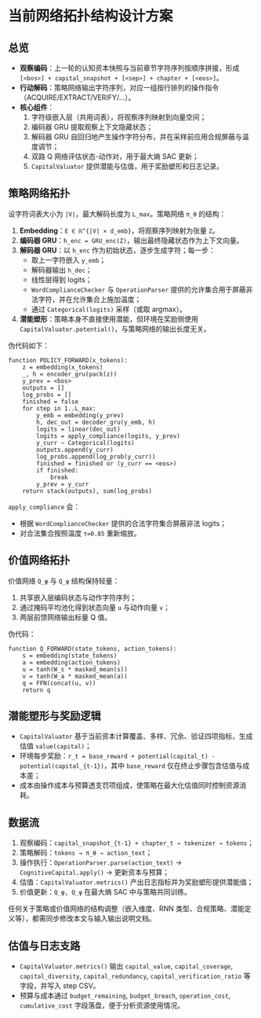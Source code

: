 # 当前网络拓扑结构设计方案

## 总览
- **观察编码**：上一轮的认知资本快照与当前章节字符序列按顺序拼接，形成 `[<bos>] + capital_snapshot + [<sep>] + chapter + [<eos>]`。
- **行动解码**：策略网络输出字符序列，对应一组按行排列的操作指令（ACQUIRE/EXTRACT/VERIFY/…）。
- **核心组件**：
  1. 字符级嵌入层（共用词表），将观察序列映射到向量空间；
  2. 编码器 GRU 提取观察上下文隐藏状态；
  3. 解码器 GRU 自回归地产生操作字符分布，并在采样前应用合规屏蔽与温度调节；
  4. 双路 Q 网络评估状态-动作对，用于最大熵 SAC 更新；
  5. `CapitalValuator` 提供潜能与估值，用于奖励塑形和日志记录。

## 策略网络拓扑
设字符词表大小为 `|V|`，最大解码长度为 `L_max`。策略网络 `π_θ` 的结构：
1. **Embedding**：`E ∈ ℝ^{|V| × d_emb}`，将观察序列映射为张量 `Z`。
2. **编码器 GRU**：`h_enc = GRU_enc(Z)`，输出最终隐藏状态作为上下文向量。
3. **解码器 GRU**：以 `h_enc` 作为初始状态，逐步生成字符；每一步：
   - 取上一字符嵌入 `y_emb`；
   - 解码器输出 `h_dec`；
   - 线性层得到 logits；
   - `WordComplianceChecker` 与 `OperationParser` 提供的允许集合用于屏蔽非法字符，并在允许集合上施加温度；
   - 通过 `Categorical(logits)` 采样（或取 argmax）。
4. **潜能塑形**：策略本身不直接使用潜能，但环境在奖励侧使用 `CapitalValuator.potential()`，与策略网络的输出长度无关。

伪代码如下：
```pseudo
function POLICY_FORWARD(x_tokens):
    z = embedding(x_tokens)
    _, h = encoder_gru(pack(z))
    y_prev = <bos>
    outputs = []
    log_probs = []
    finished = false
    for step in 1..L_max:
        y_emb = embedding(y_prev)
        h, dec_out = decoder_gru(y_emb, h)
        logits = linear(dec_out)
        logits = apply_compliance(logits, y_prev)
        y_curr ~ Categorical(logits)
        outputs.append(y_curr)
        log_probs.append(log_prob(y_curr))
        finished = finished or (y_curr == <eos>)
        if finished:
            break
        y_prev = y_curr
    return stack(outputs), sum(log_probs)
```

`apply_compliance` 会：
- 根据 `WordComplianceChecker` 提供的合法字符集合屏蔽非法 logits；
- 对合法集合按照温度 `τ=0.85` 重新缩放。

## 价值网络拓扑
价值网络 `Q_φ` 与 `Q_ψ` 结构保持轻量：
1. 共享嵌入层编码状态与动作字符序列；
2. 通过掩码平均池化得到状态向量 `u` 与动作向量 `v`；
3. 两层前馈网络输出标量 Q 值。

伪代码：
```pseudo
function Q_FORWARD(state_tokens, action_tokens):
    s = embedding(state_tokens)
    a = embedding(action_tokens)
    u = tanh(W_s * masked_mean(s))
    v = tanh(W_a * masked_mean(a))
    q = FFN(concat(u, v))
    return q
```

## 潜能塑形与奖励逻辑
- `CapitalValuator` 基于当前资本计算覆盖、多样、冗余、验证四项指标，生成估值 `value(capital)`；
- 环境每步奖励：`r_t = base_reward + potential(capital_t) - potential(capital_{t-1})`，其中 `base_reward` 仅在终止步骤包含估值与成本差；
- 成本由操作成本与预算透支罚项组成，使策略在最大化估值同时控制资源消耗。

## 数据流
1. 观察编码：`capital_snapshot_{t-1} + chapter_t → tokenizer → tokens`；
2. 策略解码：`tokens → π_θ → action_text`；
3. 操作执行：`OperationParser.parse(action_text)` → `CognitiveCapital.apply()` → 更新资本与预算；
4. 估值：`CapitalValuator.metrics()` 产出日志指标并为奖励塑形提供潜能值；
5. 价值更新：`Q_φ, Q_ψ` 在最大熵 SAC 中与策略共同训练。

任何关于策略或价值网络的结构调整（嵌入维度、RNN 类型、合规策略、潜能定义等），都需同步修改本文与输入输出说明文档。

## 估值与日志支路
- `CapitalValuator.metrics()` 输出 `capital_value`, `capital_coverage`, `capital_diversity`, `capital_redundancy`, `capital_verification_ratio` 等字段，并写入 step CSV。
- 预算与成本通过 `budget_remaining`, `budget_breach`, `operation_cost`, `cumulative_cost` 字段落盘，便于分析资源使用情况。
